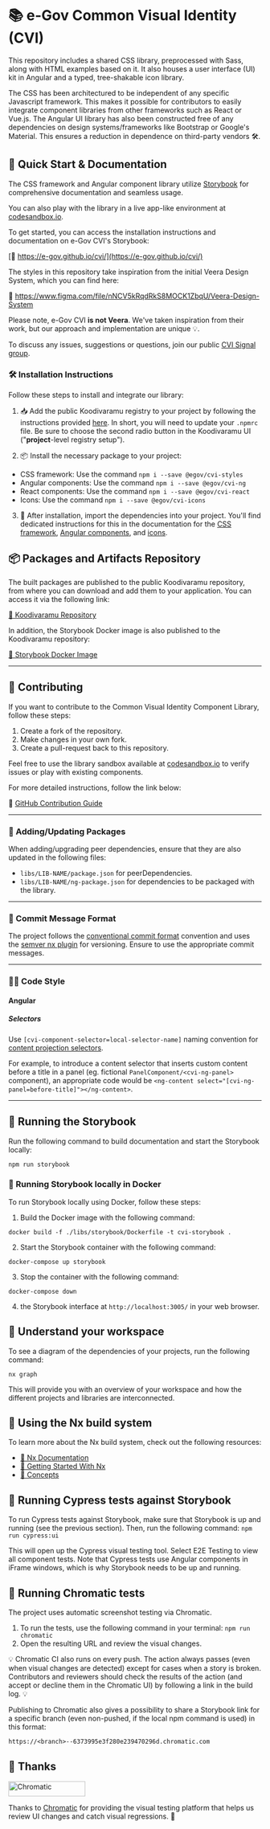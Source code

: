 # 📚 e-Gov Common Visual Identity (CVI)

This repository includes a shared CSS library, preprocessed with Sass, along with HTML examples based on it. It also houses a user interface (UI) kit in Angular and a typed, tree-shakable icon library.

The CSS has been architectured to be independent of any specific Javascript framework. This makes it possible for contributors to easily integrate component libraries from other frameworks such as React or Vue.js. The Angular UI library has also been constructed free of any dependencies on design systems/frameworks like Bootstrap or Google's Material. This ensures a reduction in dependence on third-party vendors 🛠️.

## 🚀 Quick Start & Documentation

The CSS framework and Angular component library utilize [Storybook](https://storybook.js.org) for comprehensive documentation and seamless usage.

You can also play with the library in a live app-like environment at [codesandbox.io](https://codesandbox.io/p/github/ekateriinal/angular-cvi-starter).

To get started, you can access the installation instructions and documentation on e-Gov CVI's Storybook:

[📌 https://e-gov.github.io/cvi/](https://e-gov.github.io/cvi/)

The styles in this repository take inspiration from the initial Veera Design System, which you can find here:

🔗 https://www.figma.com/file/nNCV5kRqdRkS8MOCK1ZbqU/Veera-Design-System

Please note, e-Gov CVI **is not Veera**. We've taken inspiration from their work, but our approach and implementation are unique 💡.

To discuss any issues, suggestions or questions, join our public [CVI Signal group](https://signal.group/#CjQKIII854RES5vfIQ8Oqw5fWmS2_FY8cJTEM1RSJI9fSsplEhC4dNwXGkcfqf34YmQJJDi_).

### 🛠️ Installation Instructions

Follow these steps to install and integrate our library:

1. 📥 Add the public Koodivaramu registry to your project by following the instructions provided [here](https://koodivaramu.eesti.ee/e-gov/cvi/-/packages/385). In short, you will need to update your `.npmrc` file. Be sure to choose the second radio button in the Koodivaramu UI ("**project**-level registry setup").

2. 📦 Install the necessary package to your project:
  - CSS framework: Use the command `npm i --save @egov/cvi-styles`
  - Angular components: Use the command `npm i --save @egov/cvi-ng`
  - React components: Use the command `npm i --save @egov/cvi-react`
  - Icons: Use the command `npm i --save @egov/cvi-icons`

3. 🏁 After installation, import the dependencies into your project. You'll find dedicated instructions for this in the documentation for the [CSS framework](https://e-gov.github.io/cvi/?path=/docs/styles-how-to-install--how-to-install), [Angular components](https://e-gov.github.io/cvi/?path=/docs/angular-installation--installation), and [icons](https://e-gov.github.io/cvi/?path=/docs/icons-how-to-use--page).


## 📦 Packages and Artifacts Repository

The built packages are published to the public Koodivaramu repository, from where you can download and add them to your application. You can access it via the following link:

[🔗 Koodivaramu Repository](https://koodivaramu.eesti.ee/e-gov/cvi/-/packages)

In addition, the Storybook Docker image is also published to the Koodivaramu repository:

[🔗 Storybook Docker Image](https://koodivaramu.eesti.ee/e-gov/cvi/container_registry)

---

## 🤝 Contributing

If you want to contribute to the Common Visual Identity Component Library, follow these steps:

1. Create a fork of the repository.
2. Make changes in your own fork.
3. Create a pull-request back to this repository.

Feel free to use the library sandbox available at [codesandbox.io](https://codesandbox.io/p/github/ekateriinal/angular-cvi-starter) to verify issues or play with existing components.

For more detailed instructions, follow the link below:

🔗 [GitHub Contribution Guide](https://docs.github.com/en/get-started/quickstart/contributing-to-projects)

---

### 🔄 Adding/Updating Packages

When adding/upgrading peer dependencies, ensure that they are also updated in the following files:

- `libs/LIB-NAME/package.json` for peerDependencies.
- `libs/LIB-NAME/ng-package.json` for dependencies to be packaged with the library.

---

### 📝 Commit Message Format

The project follows the [conventional commit format](https://www.conventionalcommits.org) convention and uses the [semver nx plugin](https://github.com/jscutlery/semver) for versioning. Ensure to use the appropriate commit messages.

---

### 🧑‍💻 Code Style

#### Angular

##### Selectors

Use `[cvi-component-selector=local-selector-name]` naming convention for [content projection selectors](https://angular.io/guide/content-projection).

For example, to introduce a content selector that inserts custom content before a title in a panel (eg. fictional `PanelComponent/<cvi-ng-panel>` component), an appropriate code would be `<ng-content select="[cvi-ng-panel=before-title]"></ng-content>`.

---

## 🚀 Running the Storybook

Run the following command to build documentation and start the Storybook locally:

`npm run storybook`

### 🐳 Running Storybook locally in Docker

To run Storybook locally using Docker, follow these steps:

1. Build the Docker image with the following command:

`docker build -f ./libs/storybook/Dockerfile -t cvi-storybook .`

2. Start the Storybook container with the following command:

`docker-compose up storybook`

3. Stop the container with the following command:

`docker-compose down`

4. the Storybook interface at `http://localhost:3005/` in your web browser.

## 🔎 Understand your workspace

To see a diagram of the dependencies of your projects, run the following command:

`nx graph`

This will provide you with an overview of your workspace and how the different projects and libraries are interconnected.

## 🔨 Using the Nx build system

To learn more about the Nx build system, check out the following resources:

- [🔗 Nx Documentation](https://nx.dev)
- [🔗 Getting Started With Nx](https://nx.dev/getting-started/intro)
- [🔗 Concepts](https://nx.dev/concepts)

## 🚀 Running Cypress tests against Storybook

To run Cypress tests against Storybook, make sure that Storybook is up and running (see the previous section). Then, run the following command: `npm run cypress:ui`

This will open up the Cypress visual testing tool. Select E2E Testing to view all component tests. Note that Cypress tests use Angular components in iFrame windows, which is why Storybook needs to be up and running.

## 🚀 Running Chromatic tests

The project uses automatic screenshot testing via Chromatic.

1. To run the tests, use the following command in your terminal: `npm run chromatic`
2. Open the resulting URL and review the visual changes.

💡 Chromatic CI also runs on every push. The action always passes (even when visual changes are detected) except for cases when a story is broken. Contributors and reviewers should check the results of the action (and accept or decline them in the Chromatic UI) by following a link in the build log. 💡

Publishing to Chromatic also gives a possibility to share a Storybook link for a specific branch (even non-pushed, if the local npm command is used) in this format:

`https://<branch>--6373995e3f280e239470296d.chromatic.com`

## 🙏 Thanks

<a href="https://www.chromatic.com/"><img src="https://user-images.githubusercontent.com/321738/84662277-e3db4f80-af1b-11ea-88f5-91d67a5e59f6.png" width="153" height="30" alt="Chromatic" /></a>

Thanks to [Chromatic](https://www.chromatic.com/) for providing the visual testing platform that helps us review UI changes and catch visual regressions. 🎉

